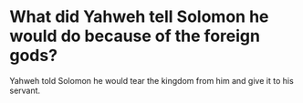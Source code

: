 # What did Yahweh tell Solomon he would do because of the foreign gods?

Yahweh told Solomon he would tear the kingdom from him and give it to his servant.
